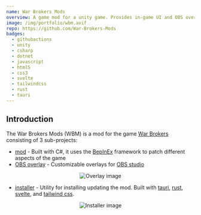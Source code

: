 ```yaml
---
name: War Brokers Mods
overview: A game mod for a unity game. Provides in-game UI and OBS overlays.
image: /img/portfolio/wbm.avif
repo: https://github.com/War-Brokers-Mods
badges:
  - githubactions
  - unity
  - csharp
  - dotnet
  - javascript
  - html5
  - css3
  - svelte
  - tailwindcss
  - rust
  - tauri
---
```


## Introduction

The War Brokers Mods (WBM) is a mod for the game
[War Brokers](https://warbrokers.io) consisting of 3 sub-projects:

- [mod][mod] - Built with C#, it uses the [BepInEx][bepinex] framework to patch
  different aspects of the game
- [OBS overlay][overlays] - Customizable overlays for [OBS studio](https://github.com/obsproject/obs-studio)

<p align="center">
	<img alt="Overlay image" src="/img/portfolio/wbm-overlays.avif" />
</p>

- [installer][installer] - Utility for installing updating the mod. Built with [tauri][tauri],
  [rust][rust], [svelte][svelte], and [tailwind css][tailwindcss].

<p align="center">
	<img alt="Installer image" src="/img/portfolio/wbm-installer.avif" />
</p>

[mod]: https://github.com/War-Brokers-Mods/WBM
[overlays]: https://github.com/War-Brokers-Mods/WBM-Overlays
[installer]: https://github.com/War-Brokers-Mods/WBM-installer
[bepinex]: https://github.com/BepInEx/BepInEx
[tauri]: https://github.com/tauri-apps/tauri
[rust]: https://github.com/rust-lang/rust
[svelte]: https://github.com/sveltejs/svelte
[tailwindcss]: https://github.com/tailwindlabs/tailwindcss

